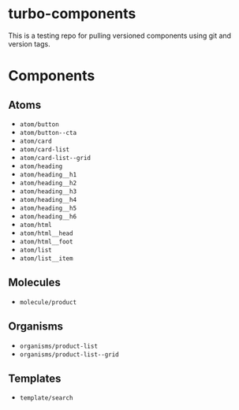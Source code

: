 # turbo-components

This is a testing repo for pulling versioned components using git and version tags.

# Components

## Atoms 

- `atom/button`
- `atom/button--cta`
- `atom/card`
- `atom/card-list`
- `atom/card-list--grid`
- `atom/heading`
- `atom/heading__h1`
- `atom/heading__h2`
- `atom/heading__h3`
- `atom/heading__h4`
- `atom/heading__h5`
- `atom/heading__h6`
- `atom/html`
- `atom/html__head`
- `atom/html__foot`
- `atom/list`
- `atom/list__item`

## Molecules

- `molecule/product`

## Organisms

- `organisms/product-list`
- `organisms/product-list--grid`

## Templates

- `template/search`


